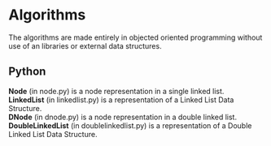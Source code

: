 # Algorithms
  The algorithms are made entirely in objected oriented programming without use of an libraries or external data structures.

## Python
  **Node** (in node.py) is a node representation in a single linked list.  
  **LinkedList** (in linkedlist.py) is a representation of a Linked List Data Structure.  
  **DNode** (in dnode.py) is a node representation in a double linked list.  
  **DoubleLinkedList** (in doublelinkedlist.py) is a representation of a Double Linked List Data Structure.  
